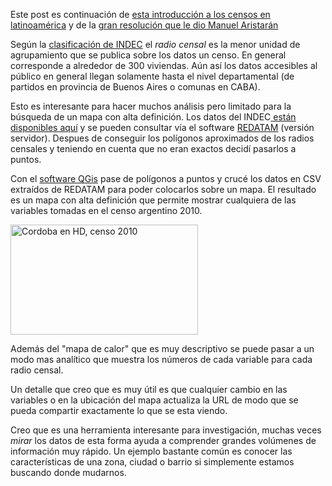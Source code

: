 <html><body><p>Este post es continuación de <a title="Anatomía de los censos en latinoamérica" href="http://andresvazquez.com.ar/blog/anatomia-de-los-censos-en-latinoamerica/" target="_blank">esta introducción a los censos en latinoamérica</a> y de la <a href="http://blog.jazzido.com/2014/02/24/resultados-censo-2010-radio-censal/" target="_blank">gran resolución que le dio Manuel Aristarán</a>

Según la <a href="http://www.opex.sig.indec.gov.ar/codgeo/index.php?pagina=definiciones" target="_blank">clasificación de INDEC</a> el <em>radio censal</em> es la menor unidad de agrupamiento que se publica sobre los datos un censo. En general corresponde a alrededor de 300 viviendas. Aún así los datos accesibles al público en general llegan solamente hasta el nivel departamental (de partidos en provincia de Buenos Aires o comunas en CABA).

Esto es interesante para hacer muchos análisis pero limitado para la búsqueda de un mapa con alta definición. Los datos del INDEC<a href="http://200.51.91.245/argbin/RpWebEngine.exe/PortalAction?&amp;BASE=CPV2010B" target="_blank"> están disponibles aquí</a> y se pueden consultar vía el software <a href="http://www.eclac.cl/redatam/" target="_blank">REDATAM</a> (versión servidor). Despues de conseguir los polígonos aproximados de los radios censales y teniendo en cuenta que no eran exactos decidí pasarlos a puntos.

Con el <a href="http://www.qgis.org/es/site/" target="_blank">software QGis</a> pase de polígonos a puntos y crucé los datos en CSV extraídos de REDATAM para poder colocarlos sobre un mapa. El resultado es un mapa con alta definición que permite mostrar cualquiera de las variables tomadas en el censo argentino 2010.

<a href="http://andresvazquez.com.ar/data/cordoba-argentina-segun-censo-2010/mapa/index/dato/H14_01/z/11/l1/-31.350705167260916/l2/-64.28420324853515/sel/absoluto/heat/1/"><img class="alignleft size-medium wp-image-47" alt="Cordoba en HD, censo 2010" src="http://andresvazquez.com.ar/blog/wp-content/uploads/2014/04/Selection_007-300x176.png" width="300" height="176"></a>

Además del "mapa de calor" que es muy descriptivo se puede pasar a un modo mas analítico que muestra los números de cada variable para cada radio censal.

Un detalle que creo que es muy útil es que cualquier cambio en las variables o en la ubicación del mapa actualiza la URL de modo que se pueda compartir exactamente lo que se esta viendo.

Creo que es una herramienta interesante para investigación, muchas veces <em>mirar</em> los datos de esta forma ayuda a comprender grandes volúmenes de información muy rápido. Un ejemplo bastante común es conocer las características de una zona, ciudad o barrio si simplemente estamos buscando donde mudarnos.</p></body></html>